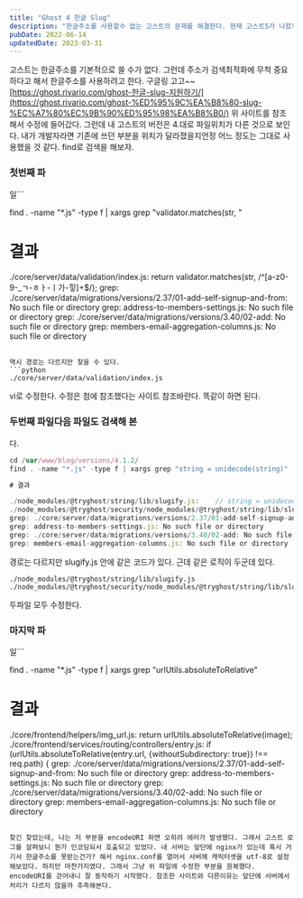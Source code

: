 ```yaml
---
title: "Ghost 4 한글 Slug"
description: "한글주소를 사용할수 없는 고스트의 문제를 해결한다. 현재 고스트5가 나왔지만 방법은 비슷할 것이다."
pubDate: 2022-06-14
updatedDate: 2023-03-31
---
```


고스트는 한글주소를 기본적으로 쓸 수가 없다. 그런데 주소가 검색최적화에 무척 중요하다고 해서 한글주소를 사용하려고 한다.
구글링 고고~~
[https://ghost.rivario.com/ghost-한글-slug-지원하기/](https://ghost.rivario.com/ghost-%ED%95%9C%EA%B8%80-slug-%EC%A7%80%EC%9B%90%ED%95%98%EA%B8%B0/)
위 사이트를 참조해서 수정에 들어갔다.
그런데 내 고스트의 버전은 4.대로 파일위치가 다른 것으로 보인다.
내가 개발자라면 기존에 쓰던 부분을 위치가 달라졌을지언정 어느 정도는 그대로 사용했을 것 같다. find로 검색을 해보자.

### 첫번째 파

일```

find . -name "*.js" -type f | xargs grep "validator.matches(str, "

# 결과

./core/server/data/validation/index.js:    return validator.matches(str, /^[a-z0-9\-_ㄱ-ㅎㅏ-ㅣ가-힣]+$/);
grep: ./core/server/data/migrations/versions/2.37/01-add-self-signup-and-from: No such file or directory
grep: address-to-members-settings.js: No such file or directory
grep: ./core/server/data/migrations/versions/3.40/02-add: No such file or directory
grep: members-email-aggregation-columns.js: No such file or directory

```

역시 경로는 다르지만 찾을 수 있다.
```python
./core/server/data/validation/index.js

```

vi로 수정한다.
수정은 첨에 참조했다는 사이트 참조바란다. 똑같이 하면 된다.

### 두번째 파일다음 파일도 검색해 본

다.

```javascript
cd /var/www/blog/versions/4.1.2/
find . -name "*.js" -type f | xargs grep "string = unidecode(string)"

# 결과

./node_modules/@tryghost/string/lib/slugify.js:    // string = unidecode(string);
./node_modules/@tryghost/security/node_modules/@tryghost/string/lib/slugify.js:    // string = unidecode(string);
grep: ./core/server/data/migrations/versions/2.37/01-add-self-signup-and-from: No such file or directory
grep: address-to-members-settings.js: No such file or directory
grep: ./core/server/data/migrations/versions/3.40/02-add: No such file or directory
grep: members-email-aggregation-columns.js: No such file or directory

```

경로는 다르지만 slugify.js 안에 같은 코드가 있다. 근데 같은 로직이 두군데 있다.
```
./node_modules/@tryghost/string/lib/slugify.js
./node_modules/@tryghost/security/node_modules/@tryghost/string/lib/slugify.js

```

두파일 모두 수정한다.

### 마지막 파

일```

find . -name "*.js" -type f | xargs grep "urlUtils.absoluteToRelative"

# 결과

./core/frontend/helpers/img_url.js:        return urlUtils.absoluteToRelative(image);
./core/frontend/services/routing/controllers/entry.js:	    if (urlUtils.absoluteToRelative(entry.url, {withoutSubdirectory: true}) !== req.path) {
grep: ./core/server/data/migrations/versions/2.37/01-add-self-signup-and-from: No such file or directory
grep: address-to-members-settings.js: No such file or directory
grep: ./core/server/data/migrations/versions/3.40/02-add: No such file or directory
grep: members-email-aggregation-columns.js: No such file or directory

```

찾긴 찾았는데, 나는 저 부분을 encodeURI 하면 오히려 에러가 발생했다. 그래서 고스트 로그를 살펴보니 뭔가 인코딩되서 호출되고 있었다. 내 서버는 앞단에 nginx가 있는데 혹시 거기서 한글주소를 못받는건가? 해서 nginx.conf를 열어서 서버에 캐릭터셋을 utf-8로 설정해보았다. 하지만 마찬가지였다. 그래서 그냥 위 파일에 수정한 부분을 원복했다. encodeURI를 걷어내니 잘 동작하기 시작했다. 참조한 사이트와 다른이유는 앞단에 서버에서 처리가 다르지 않을까 추측해본다.